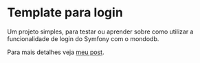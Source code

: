 Template para login
===============

Um projeto simples, para testar ou aprender sobre como utilizar a funcionalidade de login do Symfony com o mondodb.

Para mais detalhes veja [meu post](http://davidsouza.tech/blog/login-symfony-e-mongodb).
